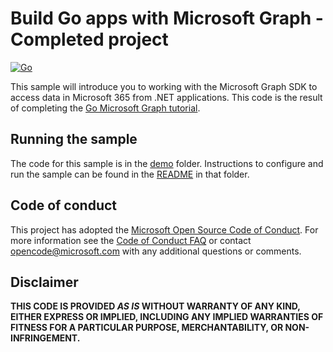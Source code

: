 # Build Go apps with Microsoft Graph - Completed project

[![Go](https://github.com/microsoftgraph/msgraph-training-go/workflows/Go/badge.svg)](https://github.com/microsoftgraph/msgraph-training-go/actions/workflows/go.yml)

This sample will introduce you to working with the Microsoft Graph SDK to access data in Microsoft 365 from .NET applications. This code is the result of completing the [Go Microsoft Graph tutorial](https://docs.microsoft.com/graph/tutorials/go).

## Running the sample

The code for this sample is in the [demo](demo) folder. Instructions to configure and run the sample can be found in the [README](demo/README.md) in that folder.

## Code of conduct

This project has adopted the [Microsoft Open Source Code of Conduct](https://opensource.microsoft.com/codeofconduct/). For more information see the [Code of Conduct FAQ](https://opensource.microsoft.com/codeofconduct/faq/) or contact [opencode@microsoft.com](mailto:opencode@microsoft.com) with any additional questions or comments.

## Disclaimer

**THIS CODE IS PROVIDED _AS IS_ WITHOUT WARRANTY OF ANY KIND, EITHER EXPRESS OR IMPLIED, INCLUDING ANY IMPLIED WARRANTIES OF FITNESS FOR A PARTICULAR PURPOSE, MERCHANTABILITY, OR NON-INFRINGEMENT.**
